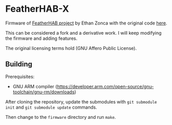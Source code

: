 # FeatherHAB-X

Firmware of [FeatherHAB project](http://protofusion.org/wordpress/2015/10/featherhab-2-gram-high-altitude-balloon-tracker/) by Ethan Zonca with the original code [here](http://hg.protofusion.org/featherhab-firmware/). 

This can be considered a fork and a derivative work. I will keep modifying the firmware and adding features.

The original licensing terms hold (GNU Affero Public License).

## Building

Prerequisites:
- GNU ARM compiler (https://developer.arm.com/open-source/gnu-toolchain/gnu-rm/downloads)

After cloning the repository, update the submodules with `git submodule init` and `git submodule update` commands.

Then change to the `firmware` directory and run `make`.
